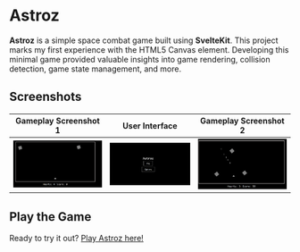 # Astroz
**Astroz** is a simple space combat game built using **SvelteKit**. This project marks my first experience with the HTML5 Canvas element. Developing this minimal game provided valuable insights into game rendering, collision detection, game state management, and more.

## Screenshots
| Gameplay Screenshot 1 | User Interface | Gameplay Screenshot 2 |
|-----------------------|----------------|-----------------------|
| ![Gameplay Screenshot 1](/static/gameplay-1.png) | ![User Interface](/static/ui.png) | ![Gameplay Screenshot 2](/static/gameplay-2.png) |

## Play the Game
Ready to try it out? [Play Astroz here!](https://astroz.yousofabouhalawa.com)
